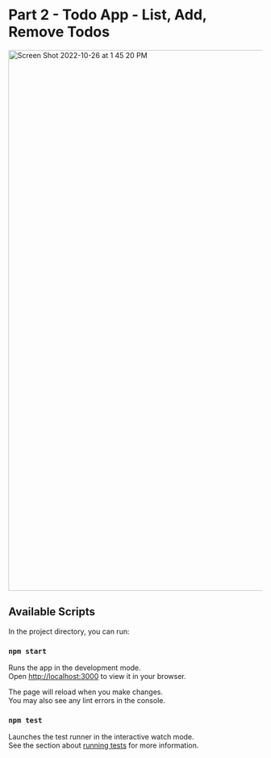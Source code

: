 # Part 2 - Todo App - List, Add, Remove Todos
<img width="1073" alt="Screen Shot 2022-10-26 at 1 45 20 PM" src="https://user-images.githubusercontent.com/75818489/198099119-3942b2b7-bc90-4bf6-915a-3c5d7b7e377a.png">

## Available Scripts

In the project directory, you can run:

### `npm start`

Runs the app in the development mode.\
Open [http://localhost:3000](http://localhost:3000) to view it in your browser.

The page will reload when you make changes.\
You may also see any lint errors in the console.

### `npm test`

Launches the test runner in the interactive watch mode.\
See the section about [running tests](https://facebook.github.io/create-react-app/docs/running-tests) for more information.
